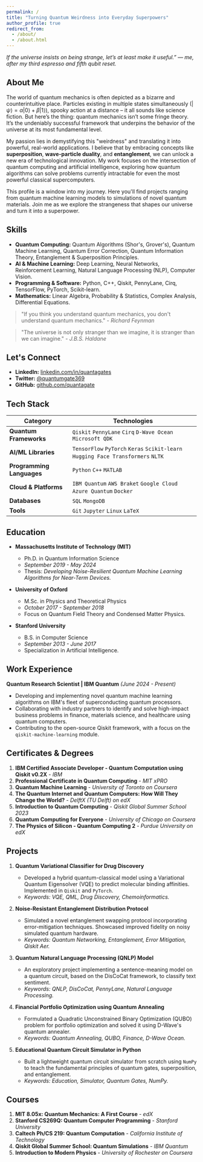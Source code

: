 ```yaml
---
permalink: /
title: "Turning Quantum Weirdness into Everyday Superpowers"
author_profile: true
redirect_from: 
  - /about/
  - /about.html
---
```



*If the universe insists on being strange, let’s at least make it useful.” — me, after my third espresso and fifth qubit reset.*


## About Me

The world of quantum mechanics is often depicted as a bizarre and counterintuitive place. Particles existing in multiple states simultaneously $(|\psi\rangle = \alpha|0\rangle + \beta|1\rangle)$, spooky action at a distance – it all sounds like science fiction. But here’s the thing: quantum mechanics isn’t some fringe theory. It’s the undeniably successful framework that underpins the behavior of the universe at its most fundamental level.

My passion lies in demystifying this "weirdness" and translating it into powerful, real-world applications. I believe that by embracing concepts like **superposition**, **wave-particle duality**, and **entanglement**, we can unlock a new era of technological innovation. My work focuses on the intersection of quantum computing and artificial intelligence, exploring how quantum algorithms can solve problems currently intractable for even the most powerful classical supercomputers.

This profile is a window into my journey. Here you'll find projects ranging from quantum machine learning models to simulations of novel quantum materials. Join me as we explore the strangeness that shapes our universe and turn it into a superpower.


## Skills

* **Quantum Computing:** Quantum Algorithms (Shor's, Grover's), Quantum Machine Learning, Quantum Error Correction, Quantum Information Theory, Entanglement & Superposition Principles.
* **AI & Machine Learning:** Deep Learning, Neural Networks, Reinforcement Learning, Natural Language Processing (NLP), Computer Vision.
* **Programming & Software:** Python, C++, Qiskit, PennyLane, Cirq, TensorFlow, PyTorch, Scikit-learn.
* **Mathematics:** Linear Algebra, Probability & Statistics, Complex Analysis, Differential Equations.


> "If you think you understand quantum mechanics, you don't understand quantum mechanics." - *Richard Feynman*

> "The universe is not only stranger than we imagine, it is stranger than we can imagine." - *J.B.S. Haldane*


## Let's Connect

* **LinkedIn:** [linkedin.com/in/quantagates](https://www.linkedin.com/in/quantagates)
* **Twitter:** [@quantumgate369](https://twitter.com/quantumgate369)
* **GitHub:** [github.com/quantagate](https://github.com/quantagate)


## Tech Stack

| Category              | Technologies                                                                          |
| --------------------- | ------------------------------------------------------------------------------------- |
| **Quantum Frameworks**| `Qiskit` `PennyLane` `Cirq` `D-Wave Ocean` `Microsoft QDK`                              |
| **AI/ML Libraries** | `TensorFlow` `PyTorch` `Keras` `Scikit-learn` `Hugging Face Transformers` `NLTK`        |
| **Programming Languages**| `Python` `C++` `MATLAB`                                                              |
| **Cloud & Platforms** | `IBM Quantum` `AWS Braket` `Google Cloud` `Azure Quantum` `Docker`                      |
| **Databases** | `SQL` `MongoDB`                                                                       |
| **Tools** | `Git` `Jupyter` `Linux` `LaTeX`                                                       |


## Education

* **Massachusetts Institute of Technology (MIT)**
    * Ph.D. in Quantum Information Science
    * *September 2019 - May 2024*
    * Thesis: *Developing Noise-Resilient Quantum Machine Learning Algorithms for Near-Term Devices.*

* **University of Oxford**
    * M.Sc. in Physics and Theoretical Physics
    * *October 2017 - September 2018*
    * Focus on Quantum Field Theory and Condensed Matter Physics.

* **Stanford University**
    * B.S. in Computer Science
    * *September 2013 - June 2017*
    * Specialization in Artificial Intelligence.


## Work Experience

**Quantum Research Scientist | IBM Quantum**
*(June 2024 - Present)*

* Developing and implementing novel quantum machine learning algorithms on IBM's fleet of superconducting quantum processors.
* Collaborating with industry partners to identify and solve high-impact business problems in finance, materials science, and healthcare using quantum computers.
* Contributing to the open-source Qiskit framework, with a focus on the `qiskit-machine-learning` module.


## Certificates & Degrees

1.  **IBM Certified Associate Developer - Quantum Computation using Qiskit v0.2X** - *IBM*
2.  **Professional Certificate in Quantum Computing** - *MIT xPRO*
3.  **Quantum Machine Learning** - *University of Toronto on Coursera*
4.  **The Quantum Internet and Quantum Computers: How Will They Change the World?** - *DelftX (TU Delft) on edX*
5.  **Introduction to Quantum Computing** - *Qiskit Global Summer School 2023*
6.  **Quantum Computing for Everyone** - *University of Chicago on Coursera*
7.  **The Physics of Silicon - Quantum Computing 2** - *Purdue University on edX*


## Projects

1.  **Quantum Variational Classifier for Drug Discovery**
    * Developed a hybrid quantum-classical model using a Variational Quantum Eigensolver (VQE) to predict molecular binding affinities. Implemented in `Qiskit` and `PyTorch`.
    * *Keywords: VQE, QML, Drug Discovery, Chemoinformatics.*

2.  **Noise-Resistant Entanglement Distribution Protocol**
    * Simulated a novel entanglement swapping protocol incorporating error-mitigation techniques. Showcased improved fidelity on noisy simulated quantum hardware.
    * *Keywords: Quantum Networking, Entanglement, Error Mitigation, Qiskit Aer.*

3.  **Quantum Natural Language Processing (QNLP) Model**
    * An exploratory project implementing a sentence-meaning model on a quantum circuit, based on the DisCoCat framework, to classify text sentiment.
    * *Keywords: QNLP, DisCoCat, PennyLane, Natural Language Processing.*

4.  **Financial Portfolio Optimization using Quantum Annealing**
    * Formulated a Quadratic Unconstrained Binary Optimization (QUBO) problem for portfolio optimization and solved it using D-Wave's quantum annealer.
    * *Keywords: Quantum Annealing, QUBO, Finance, D-Wave Ocean.*

5.  **Educational Quantum Circuit Simulator in Python**
    * Built a lightweight quantum circuit simulator from scratch using `NumPy` to teach the fundamental principles of quantum gates, superposition, and entanglement.
    * *Keywords: Education, Simulator, Quantum Gates, NumPy.*


## Courses

1.  **MIT 8.05x: Quantum Mechanics: A First Course** - *edX*
2.  **Stanford CS269Q: Quantum Computer Programming** - *Stanford University*
3.  **Caltech Ph/CS 219: Quantum Computation** - *California Institute of Technology*
4.  **Qiskit Global Summer School: Quantum Simulations** - *IBM Quantum*
5.  **Introduction to Modern Physics** - *University of Rochester on Coursera*